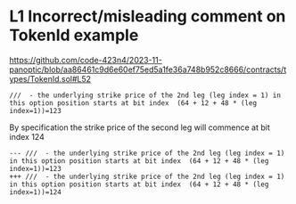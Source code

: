 # L1 Incorrect/misleading comment on TokenId example
https://github.com/code-423n4/2023-11-panoptic/blob/aa86461c9d6e60ef75ed5a1fe36a748b952c8666/contracts/types/TokenId.sol#L52
``` solidity
///  - the underlying strike price of the 2nd leg (leg index = 1) in this option position starts at bit index  (64 + 12 + 48 * (leg index=1))=123
```
By specification the strike price of the second leg will commence at bit index 124
``` solidity
--- ///  - the underlying strike price of the 2nd leg (leg index = 1) in this option position starts at bit index  (64 + 12 + 48 * (leg index=1))=123
+++ ///  - the underlying strike price of the 2nd leg (leg index = 1) in this option position starts at bit index  (64 + 12 + 48 * (leg index=1))=124 
```